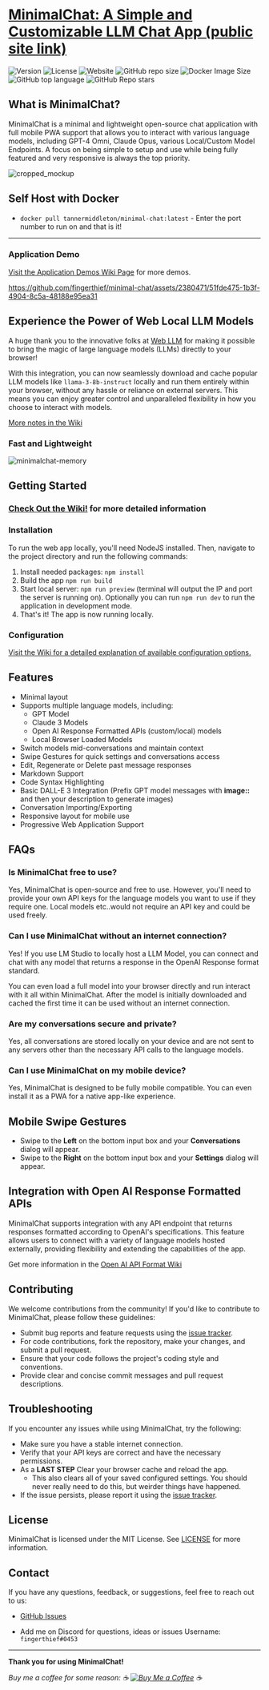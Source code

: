 # [**MinimalChat: A Simple and Customizable LLM Chat App (public site link)**](https://minimalchat.app)

![Version](https://img.shields.io/badge/version-6.2.0-blue)
![License](https://img.shields.io/badge/license-MIT-green)
![Website](https://img.shields.io/website?url=https%3A%2F%2Fminimalchat.app)
![GitHub repo size](https://img.shields.io/github/repo-size/fingerthief/minimal-chat)
![Docker Image Size](https://img.shields.io/docker/image-size/tannermiddleton/minimal-chat)
![GitHub top language](https://img.shields.io/github/languages/top/fingerthief/minimal-chat)
![GitHub Repo stars](https://img.shields.io/github/stars/fingerthief/minimal-chat)

## **What is MinimalChat?**

MinimalChat is a minimal and lightweight open-source chat application with full mobile PWA support that allows you to interact with various language models, including GPT-4 Omni, Claude Opus, various Local/Custom Model Endpoints. A focus on being simple to setup and use while being fully featured and very responsive is always the top priority.

![cropped_mockup](https://github.com/fingerthief/minimal-chat/assets/2380471/1e80c15a-c805-43d3-80e3-46eacbc29913)

## Self Host with Docker

- `docker pull tannermiddleton/minimal-chat:latest` - Enter the port number to run on and that is it!

---

### Application Demo

[Visit the Application Demos Wiki Page](https://github.com/fingerthief/minimal-chat/wiki/Application-Demos) for more demos.

https://github.com/fingerthief/minimal-chat/assets/2380471/51fde475-1b3f-4904-8c5a-48188e95ea31

## **Experience the Power of Web Local LLM Models**

A huge thank you to the innovative folks at [Web LLM](https://github.com/mlc-ai/web-llm) for making it possible to bring the magic of large language models (LLMs) directly to your browser!

With this integration, you can now seamlessly download and cache popular LLM models like `llama-3-8b-instruct` locally and run them entirely within your browser, without any hassle or reliance on external servers. This means you can enjoy greater control and unparalleled flexibility in how you choose to interact with models.

[More notes in the Wiki](https://github.com/fingerthief/minimal-chat/wiki/Host-and-Run-Entire-LLM-Models-Directly-in-the-Browser-Locally)

### Fast and Lightweight

![minimalchat-memory](https://github.com/fingerthief/minimal-chat/assets/2380471/432d77dc-78dd-469f-9844-71c770b59f06)

## **Getting Started**

### [Check Out the Wiki!](https://github.com/fingerthief/minimal-chat/wiki) for more detailed information

### Installation

To run the web app locally, you'll need NodeJS installed. Then, navigate to the project directory and run the following commands:

1. Install needed packages: `npm install`
2. Build the app `npm run build`
3. Start local server: `npm run preview` (terminal will output the IP and port the server is running on). Optionally you can run `npm run dev` to run the application in development mode.
4. That's it! The app is now running locally.

### Configuration

[Visit the Wiki for a detailed explanation of available configuration options.](https://github.com/fingerthief/minimal-chat/wiki/Configuration-Options-Explained)

## **Features**

- Minimal layout
- Supports multiple language models, including:
  - GPT Model
  - Claude 3 Models
  - Open AI Response Formatted APIs (custom/local) models
  - Local Browser Loaded Models
- Switch models mid-conversations and maintain context
- Swipe Gestures for quick settings and conversations access
- Edit, Regenerate or Delete past message responses
- Markdown Support
- Code Syntax Highlighting
- Basic DALL-E 3 Integration (Prefix GPT model messages with **image::** and then your description to generate images)
- Conversation Importing/Exporting
- Responsive layout for mobile use
- Progressive Web Application Support

## **FAQs**

### Is MinimalChat free to use?

Yes, MinimalChat is open-source and free to use. However, you'll need to provide your own API keys for the language models you want to use if they require one. Local models etc..would not require an API key and could be used freely.

### Can I use MinimalChat without an internet connection?

Yes! If you use LM Studio to locally host a LLM Model, you can connect and chat with any model that returns a response in the OpenAI Response format standard.

You can even load a full model into your browser directly and run interact with it all within MinimalChat. After the model is initially downloaded and cached the first time it can be used without an internet connection.

### Are my conversations secure and private?

Yes, all conversations are stored locally on your device and are not sent to any servers other than the necessary API calls to the language models.

### Can I use MinimalChat on my mobile device?

Yes, MinimalChat is designed to be fully mobile compatible. You can even install it as a PWA for a native app-like experience.

## **Mobile Swipe Gestures**

- Swipe to the **Left** on the bottom input box and your **Conversations** dialog will appear.
- Swipe to the **Right** on the bottom input box and your **Settings** dialog will appear.

## **Integration with Open AI Response Formatted APIs**

MinimalChat supports integration with any API endpoint that returns responses formatted according to OpenAI's specifications. This feature allows users to connect with a variety of language models hosted externally, providing flexibility and extending the capabilities of the app.

Get more information in the [Open AI API Format Wiki](https://github.com/fingerthief/minimal-chat/wiki/Open-AI-Formatted-Response-APIs)

## **Contributing**

We welcome contributions from the community! If you'd like to contribute to MinimalChat, please follow these guidelines:

- Submit bug reports and feature requests using the [issue tracker](https://github.com/fingerthief/minimal-chat/issues).
- For code contributions, fork the repository, make your changes, and submit a pull request.
- Ensure that your code follows the project's coding style and conventions.
- Provide clear and concise commit messages and pull request descriptions.

## **Troubleshooting**

If you encounter any issues while using MinimalChat, try the following:

- Make sure you have a stable internet connection.
- Verify that your API keys are correct and have the necessary permissions.
- As a **LAST STEP** Clear your browser cache and reload the app.
  - This also clears all of your saved configured settings. You should never really need to do this, but weirder things have happened.
- If the issue persists, please report it using the [issue tracker](https://github.com/fingerthief/minimal-chat/issues).

## **License**

MinimalChat is licensed under the MIT License. See [LICENSE](LICENSE) for more information.

## **Contact**

If you have any questions, feedback, or suggestions, feel free to reach out to us:

- [GitHub Issues](https://github.com/fingerthief/minimal-chat/issues)

- Add me on Discord for questions, ideas or issues Username: `fingerthief#0453`

---

**Thank you for using MinimalChat!**

_Buy me a coffee for some reason: ☕️ [![Buy Me a Coffee](https://cdn.buymeacoffee.com/buttons/v2/default-yellow-btn.png)](https://buymeacoffee.com/fingerthief) ☕️_
